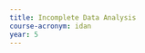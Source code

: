 ```yaml
---
title: Incomplete Data Analysis
course-acronym: idan
year: 5
---
```


<!-- Remove this comment and add a summary! -->

<!-- **Main topics**: -->